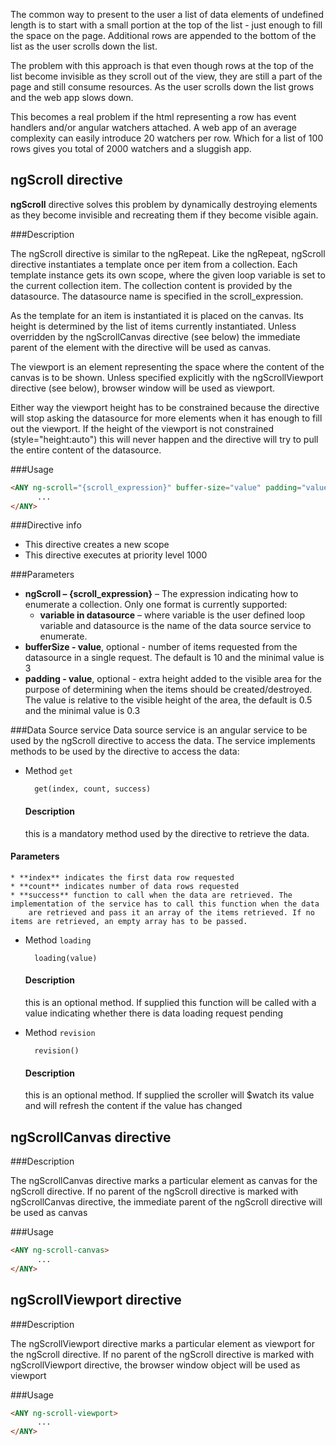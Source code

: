 The common way to present to the user a list of data elements of undefined length is to start with a small portion at the top of the
list - just enough to fill the space on the page. Additional rows are appended to the bottom of the list as the user scrolls down the list.

The problem with this approach is that even though rows at the top of the list become invisible as they scroll out of the view,
they are still a part of the page and still consume resources. As the user scrolls down the list grows and the web app slows down.

This becomes a real problem if the html representing a row has event handlers and/or angular watchers attached. A web app of an average
complexity can easily introduce 20 watchers per row. Which for a list of 100 rows gives you total of 2000 watchers and a sluggish app.

ngScroll directive
-------------------

**ngScroll** directive solves this problem by dynamically destroying elements as they become invisible and recreating
them if they become visible again.

###Description

The ngScroll directive is similar to the ngRepeat. Like the ngRepeat, ngScroll directive instantiates a template once per item from a collection.
Each template instance gets its own scope, where the given loop variable is set to the current collection item. The collection content is provided by
the datasource. The datasource name is specified in the scroll_expression.

As the template for an item is instantiated it is placed on the canvas. Its height is determined by the list of items currently instantiated.
Unless overridden by the ngScrollCanvas directive (see below) the immediate parent of the element with the directive will be used as canvas.

The viewport is an element representing the space where the content of the canvas is to be shown. Unless specified explicitly with the
ngScrollViewport directive (see below), browser window will be used as viewport.

Either way the viewport height has to be constrained because the directive will stop asking the datasource for more elements when it has enough
to fill out the viewport. If the height of the viewport is not constrained (style="height:auto") this will never happen and the directive will
try to pull the entire content of the datasource.

###Usage

```html
<ANY ng-scroll="{scroll_expression}" buffer-size="value" padding="value">
      ...
</ANY>
```

###Directive info
* This directive creates a new scope
* This directive executes at priority level 1000

###Parameters
* **ngScroll – {scroll_expression}** – The expression indicating how to enumerate a collection. Only one format is currently supported:
    * **variable in datasource** – where variable is the user defined loop variable and datasource is the name of the data source service to enumerate.
* **bufferSize - value**, optional - number of items requested from the datasource in a single request. The default is 10 and the minimal value is 3
* **padding - value**, optional - extra height added to the visible area for the purpose of determining when the items should be created/destroyed.
The value is relative to the visible height of the area, the default is 0.5 and the minimal value is 0.3

###Data Source service
Data source service is an angular service to be used by the ngScroll directive to access the data. The service implements methods to be used by
the directive to access the data:

* Method `get`

        get(index, count, success)

    #### Description
    this is a mandatory method used by the directive to retrieve the data.
#### Parameters
    * **index** indicates the first data row requested
    * **count** indicates number of data rows requested
    * **success** function to call when the data are retrieved. The implementation of the service has to call this function when the data
        are retrieved and pass it an array of the items retrieved. If no items are retrieved, an empty array has to be passed.

* Method `loading`

        loading(value)

    #### Description
    this is an optional method. If supplied this function will be called with a value indicating whether there is data loading request pending

* Method `revision`

        revision()

    #### Description
    this is an optional method. If supplied the scroller will $watch its value and will refresh the content if the value has changed

ngScrollCanvas directive
-------------------
###Description

The ngScrollCanvas directive marks a particular element as canvas for the ngScroll directive. If no parent of the ngScroll directive is
marked with ngScrollCanvas directive, the immediate parent of the ngScroll directive will be used as canvas

###Usage

```html
<ANY ng-scroll-canvas>
      ...
</ANY>
```

ngScrollViewport directive
-------------------
###Description

The ngScrollViewport directive marks a particular element as viewport for the ngScroll directive. If no parent of the ngScroll directive is
marked with ngScrollViewport directive, the browser window object will be used as viewport

###Usage

```html
<ANY ng-scroll-viewport>
      ...
</ANY>
```
